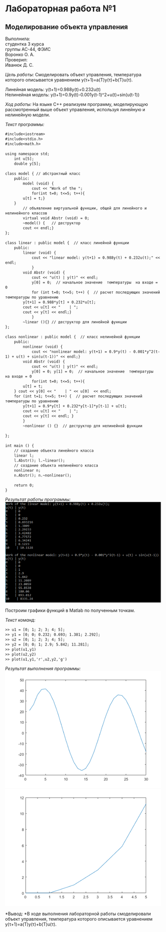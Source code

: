 # Лабораторная работа №1 
## Моделирование объекта управления 


Выполнила:  
студентка 3 курса  
группы АС-44, ФЭИС  
Воронко О. А.  
Проверил:   
Иванюк Д. С.

*Цель работы:* Смоделировать объект управления, температура которого описывается уравнением y(τ+1)=a(T)y(τ)+b(T)u(τ). 

Линейная модель: y(t+1)=0.988y(t)+0.232u(t)  
Нелинейная модель: y(t+1)=0.9y(t)-0.001y(t-1)^2+u(t)+sin⁡(u(t-1))  

*Ход работы:*
	На языке С++ реализуем программу, моделирующую рассмотренный выше объект управления, используя линейную и нелинейную модели.  

*Текст программы:*
```
#include<iostream>
#include<stdio.h>
#include<math.h>

using namespace std;
    int u[5];
    double y[5];

class model { // абстрактный класс
    public:
        model (void) {
            cout << "Work of the ";
            for(int t=0; t<=5; t++){
        u[t] = t;}
    }
        // объявление виртуальной функции, общей для линейного и нелинейного классов
        virtual void Abstr (void) = 0;
        ~model() {   // деструктор
        cout << endl;}
};

class linear : public model {  // класс линейной функции
    public:
        linear (void) {
            cout << "linear model: y(t+1) = 0.988y(t) + 0.232u(t);" << endl;
            }
        void Abstr (void) {
            cout << "u(t) | y(t)" << endl;
            y[0] = 0;  // начальное значение  температуры  на входе = 0
            for (int t=0; t<=5; t++) {  // расчет последующих значений температуры по уравнению
        y[t+1] = 0.988*y[t] + 0.232*u[t];
        cout << u[t] << "    | ";
        cout << y[t] << endl;}
            }
        ~linear (){} // деструктор для линейной функции
};

class nonlinear : public model {  // класс нелинейной функции
    public:
        nonlinear (void) {
            cout << "nonlinear model: y(t+1) = 0.9*y(t) - 0.001*y^2(t-1) + u(t) + sin(u(t-1))" << endl;}
        void Abstr (void) {
            cout << "u(t) | y(t)" << endl;
            y[0] = 0; y[1] = 0;  // начальное значение  температуры  на входе = 0
            for(int t=0; t<=5; t++){
        u[t] = t;
    } cout << y[0] << "    | " << u[0]  << endl;
    for (int t=1; t<=5; t++) {  // расчет последующих значений температуры по уравнению
        y[t+1] = 0.9*y[t] + 0.232*y[t-1]*y[t-1] + u[t];
        cout << u[t] << "    | ";
        cout << y[t] << endl; }
        }
        ~nonlinear () {}  // деструктор для нелинейной функции

};

int main () {
    // создание объекта линейного класса
    linear l;
    l.Abstr(); l.~linear();
    // создание объекта нелинейного класса
    nonlinear n;
    n.Abstr(); n.~nonlinear();

    return 0;
}
```

*Результат работы программы:*
![](rez.png)
 
Построим графики функций в Matlab по полученным точкам.

*Текст команд:*
```
>> u1 = [0; 1; 2; 3; 4; 5];
>> y1 = [0; 0; 0.232; 0.693; 1.381; 2.292];
>> u2 = [0; 1; 2; 3; 4; 5];
>> y2 = [0; 0; 1; 2.9; 5.842; 11.281];
>> plot(u1,y1)
>> plot(u2,y2)
>> plot(u1,y1,'r',u2,y2,'g')
```
*Результат выполнения программы:*
![](linear.bmp)
![](unlinear.bmp)
 
*Вывод: *В ходе выполнения лабораторной работы смоделировали объект управления, температура которого описывается уравнением y(τ+1)=a(T)y(τ)+b(T)u(τ). 
